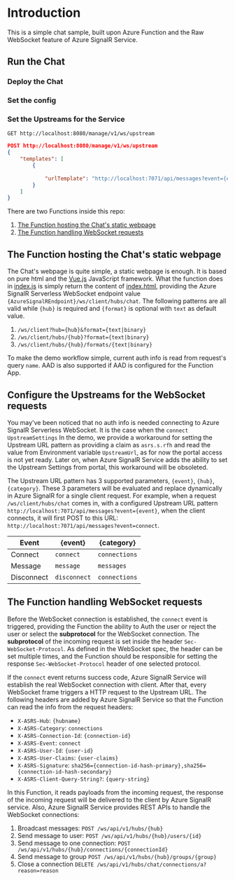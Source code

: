 # Introduction
This is a simple chat sample, built upon Azure Function and the Raw WebSocket feature of Azure SignalR Service.

## Run the Chat

### Deploy the Chat
### Set the config
### Set the Upstreams for the Service

```http
GET http://localhost:8080/manage/v1/ws/upstream
```

```json
POST http://localhost:8080/manage/v1/ws/upstream
{
	"templates": [
		{
			
            "urlTemplate": "http://localhost:7071/api/messages?event={event}"
		}
    ]
}
```

There are two Functions inside this repo:
1. [The Function hosting the Chat's static webpage](./chat/serverless/home)
3. [The Function handling WebSocket requests](./chat/serverless/messages)

## The Function hosting the Chat's static webpage
The Chat's webpage is quite simple, a static webpage is enough. It is based on pure html and the [Vue.js](https://cn.vuejs.org/index.html) JavaScript framework. What the function does in [index.js](./chat/serverless/home/index.js) is simply return the content of [index.html](./chat/serverless/home/index.html), providing the Azure SignalR Serverless WebSocket endpoint value `{AzureSignalREndpoint}/ws/client/hubs/chat`. The following patterns are all valid while `{hub}` is required and `{format}` is optional with `text` as default value.

1. `/ws/client?hub={hub}&format={text|binary}`
2. `/ws/client/hubs/{hub}?format={text|binary}`
3. `/ws/client/hubs/{hub}/formats/{text|binary}`

To make the demo workflow simple, current auth info is read from request's query `name`. AAD is also supported if AAD is configured for the Function App.

## Configure the Upstreams for the WebSocket requests

You may've been noticed that no auth info is needed connecting to Azure SignalR Serverless WebSocket. It is the case when the `connect` `UpstreamSettings`
In the demo, we provide a workaround for setting the Upstream URL pattern as providing a claim as `asrs.s.rfh` and read the value from Environment variable `UpstreamUrl`, as for now the portal access is not yet ready. Later on, when Azure SignalR Service adds the ability to set the Upstream Settings from portal, this workaround will be obsoleted.

The Upstream URL pattern has 3 supported parameters, `{event}`, `{hub}`, `{category}`. These 3 parameters will be evaluated and replace dynamically in Azure SignalR for a single client request. For example, when a request `/ws/client/hubs/chat` comes in, with a configured Upstream URL pattern `http://localhost:7071/api/messages?event={event}`, when the client connects, it will first POST to this URL: `http://localhost:7071/api/messages?event=connect`.

|Event  | {event} | {category} |
|-----------| -------------| ----------------|
|Connect | `connect` | `connections` |
|Message | `message` | `messages` |
|Disconnect | `disconnect` | `connections` |

## The Function handling WebSocket requests
Before the WebSocket connection is established, the `connect` event is triggered, providing the Function the ability to Auth the user or reject the user or select the **subprotocol** for the WebSocket connection. The **subprotocol** of the incoming request is set inside the header `Sec-WebSocket-Protocol`. As defined in the WebSocket spec, the header can be set multiple times, and the Function should be responsible for setting the response `Sec-WebSocket-Protocol` header of one selected protocol.

If the `connect` event returns success code, Azure SignalR Service will establish the real WebSocket connection with client. After that, every WebSocket frame triggers a HTTP request to the Upstream URL. The following headers are added by Azure SignalR Service so that the Function can read the info from the request headers:

* `X-ASRS-Hub`: `{hubname}`
* `X-ASRS-Category`: `connections`
* `X-ASRS-Connection-Id`: `{connection-id}`
* `X-ASRS-Event`: `connect`
* `X-ASRS-User-Id`: `{user-id}`
* `X-ASRS-User-Claims`: `{user-claims}`
* `X-ASRS-Signature`: `sha256={connection-id-hash-primary},sha256={connection-id-hash-secondary}`
* `X-ASRS-Client-Query-String?`: `{query-string}` 

In this Function, it reads payloads from the incoming request, the response of the incoming request will be delivered to the client by Azure SignalR service. Also, Azure SignalR Service provides REST APIs to handle the WebSocket connections:

1. Broadcast messages: 
    `POST /ws/api/v1/hubs/{hub}`
1. Send message to user:
    `POST /ws/api/v1/hubs/{hub}/users/{id}`
1. Send message to one connection:
    `POST /ws/api/v1/hubs/{hub}/connections/{connectionId}`
1. Send message to group
    `POST /ws/api/v1/hubs/{hub}/groups/{group}`
1. Close a connection
    `DELETE /ws/api/v1/hubs/chat/connections/a?reason=reason`
